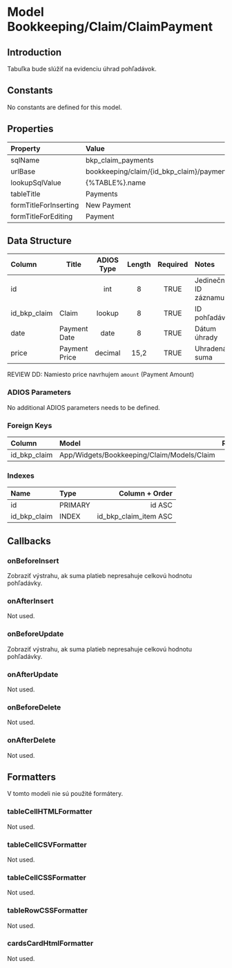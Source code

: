 # Model Bookkeeping/Claim/ClaimPayment

## Introduction

Tabuľka bude slúžiť na evidenciu úhrad pohľadávok.

## Constants

No constants are defined for this model.

## Properties

| Property              | Value                                 |
| :-------------------- | :------------------------------------ |
| sqlName               | bkp_claim_payments                    |
| urlBase               | bookkeeping/claim/{id_bkp_claim}/payments |
| lookupSqlValue        | {%TABLE%}.name                        |
| tableTitle            | Payments                              |
| formTitleForInserting | New Payment                           |
| formTitleForEditing   | Payment                               |

## Data Structure

| Column       | Title         | ADIOS Type | Length | Required | Notes                |
| :----------- | ------------- | :--------: | :----: | :------: | :------------------- |
| id           |               |    int     |   8    |   TRUE   | Jedinečné ID záznamu |
| id_bkp_claim | Claim         |   lookup   |   8    |   TRUE   | ID pohľadávky        |
| date         | Payment Date  |    date    |   8    |   TRUE   | Dátum úhrady         |
| price        | Payment Price |  decimal   |  15,2  |   TRUE   | Uhradená suma        |

REVIEW DD: Namiesto price navrhujem `amount` (Payment Amount)

### ADIOS Parameters

No additional ADIOS parameters needs to be defined.

### Foreign Keys

| Column       | Model                                  | Relation | OnUpdate | OnDelete |
| :----------- | :------------------------------------- | :------: | -------- | -------- |
| id_bkp_claim | App/Widgets/Bookkeeping/Claim/Models/Claim |   1:N    | Cascade  | Restrict |

### Indexes

| Name         | Type    |        Column + Order |
| :----------- | :------ | --------------------: |
| id           | PRIMARY |                id ASC |
| id_bkp_claim | INDEX   | id_bkp_claim_item ASC |


## Callbacks

### onBeforeInsert

Zobraziť výstrahu, ak suma platieb nepresahuje celkovú hodnotu pohľadávky.

### onAfterInsert

Not used.

### onBeforeUpdate

Zobraziť výstrahu, ak suma platieb nepresahuje celkovú hodnotu pohľadávky.

### onAfterUpdate

Not used.

### onBeforeDelete

Not used.

### onAfterDelete

Not used.

## Formatters

V tomto modeli nie sú použité formátery.

### tableCellHTMLFormatter

Not used.

### tableCellCSVFormatter

Not used.

### tableCellCSSFormatter

Not used.

### tableRowCSSFormatter

Not used.

### cardsCardHtmlFormatter

Not used.
